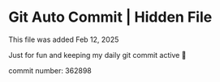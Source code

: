 # Git Auto Commit | Hidden File

This file was added Feb 12, 2025

Just for fun and keeping my daily git commit active 🤪

commit number: 362898
